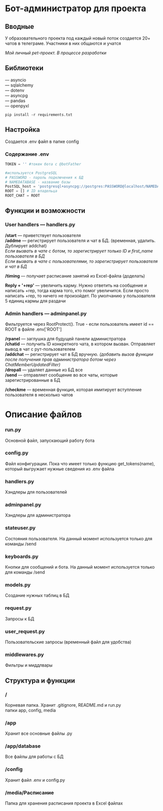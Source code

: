 # Бот-администратор для проекта

## Вводные

У образовательного проекта под каждый новый поток создается
20+ чатов в телеграме. Участники в них общаются и учатся

*Мой личный pet-проект. В процессе разработки*


## Библиотеки

— asyncio <br> 
— sqlalchemy<br>
— dotenv<br>
— asyncpg<br>
— pandas<br>
— openpyxl

```
pip install -r requirements.txt
```

## Настройка

Создается .env файл в папке config

### Cодержание .env
```python
TOKEN = '' #токен бота с @botFather

#используется PostgreSQL
# PASSWORD - пароль подключения к БД
# NAMEDATABASE - название базы
PostSQL_host = 'postgresql+asyncpg://postgres:PASSWORD@localhost/NAMEDATABASE' 
ROOT = [] # ID владельца
ROOT_CHAT = ROOT
```

## Функции и возможности 
### User handlers — handlers.py

**/start** — приветствует пользователя<br>
**/addme** — регистрирует пользователя и чат в БД. (временная, удалить. Дублирует addchat)<br> 
*Если вызвать в чате с ботом, то зарегистрирует только ID и first_name пользователя в БД*<br>
*Если вызвать в чате с пользователями, то зарегистрирует пользователя и чат в БД*<br>

**/timing** — получает расписание занятий из Excel-файла (доделать)

**Reply + '+rep'** — увеличить карму. Нужно ответить на сообщение и написать +rep, тогда карма того,
кто помог увеличится. Если просто написать +rep, то ничего не произойдет. По умолчанию у пользователя 5 единиц кармы для раздачи

### Admin handlers — adminpanel.py
Фильтруется через RootProtect(). True - если пользователь имеет id == ROOT в файле .env['ROOT']


**/rpanel** — заглушка для будущей панели администратора<br>
**/chatid** — получить ID конкретного чата, в котором вызван. Отправляет вывод в чат с рут-пользователем<br>
**/addchat** — регистрирует чат в БД вручную. *(добавить вызов функции после получения прав администратора ботом через ChatMemberUpdatedFilter)*<br>
**/dropall** — удаляет данные из БД все<br>
**/send** — отправляет сообщение во все чаты, которые зарегистрированные в БД<br>


**/checkme** — временная функция, которая имитирует вступление пользователя в несколько чатов 


# Описание файлов

### run.py
Основной файл, запускающий работу бота

### config.py
Файл конфигурации. Пока что имеет только функцию get_tokens(name), который выгружает нужные сведения из .env файла

### handlers.py
Хэндлеры для пользователей

### adminpanel.py
Хэндлеры для администратора

### stateuser.py
Состояния пользователя. На данный момент используется только для команды /send

### keyboards.py 
Кнопки для сообщений и бота. На данный момент используется только для команды /send

### models.py
Создание нужных таблиц в БД

### request.py
Запросы к БД

### user_request.py
Пользовательские запросы (временный файл для удобства)

### middlewares.py
Фильтры и миддлвары 

## Структура и функции
### /
Корневая папка. Хранит .gitignore, README.md и run.py <br>
папки app, config, media

### /app 
Хранит все основные файлы .py

### /app/database
Все файлы для работы с БД

### /config
Хранит файл .env и config.py

### /media/Расписание
Папка для хранения расписания проекта в Excel файлах
